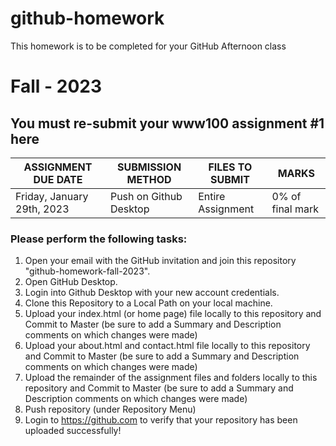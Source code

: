 # github-homework
This homework is to be completed for your GitHub Afternoon class
# Fall - 2023

## You must re-submit your www100 assignment #1 here

ASSIGNMENT DUE DATE | SUBMISSION METHOD | FILES TO SUBMIT | MARKS
------------------- | ----------------- | --------------- | -----
Friday, January 29th, 2023 | Push on Github Desktop | Entire Assignment | 0% of final mark

### Please perform the following tasks:

1. Open your email with the GitHub invitation and join this repository "github-homework-fall-2023".
2. Open GitHub Desktop.
3. Login into Github Desktop with your new account credentials.
4. Clone this Repository to a Local Path on your local machine.
5. Upload your index.html (or home page) file locally to this repository and Commit to Master (be sure to add a Summary and Description comments on which changes were made)
6. Upload your about.html and contact.html file locally to this repository and Commit to Master (be sure to add a Summary and Description comments on which changes were made)
7. Upload the remainder of the assignment files and folders locally to this repository and Commit to Master (be sure to add a Summary and Description comments on which changes were made)
8. Push repository (under Repository Menu)
9. Login to https://github.com to verify that your repository has been uploaded successfully!

